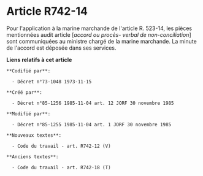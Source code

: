 # Article R742-14

Pour l'application à la marine marchande de l'article R. 523-14, les pièces mentionnées audit article [*accord ou procès-
verbal de non-conciliation*] sont communiquées au ministre chargé de la marine marchande. La minute de l'accord est déposée
dans ses services.

**Liens relatifs à cet article**

	**Codifié par**:

	  - Décret n°73-1048 1973-11-15

	**Créé par**:

	  - Décret n°85-1256 1985-11-04 art. 12 JORF 30 novembre 1985

	**Modifié par**:

	  - Décret n°85-1255 1985-11-04 art. 1 JORF 30 novembre 1985

	**Nouveaux textes**:

	  - Code du travail - art. R742-12 (V)

	**Anciens textes**:

	  - Code du travail - art. R742-18 (T)

